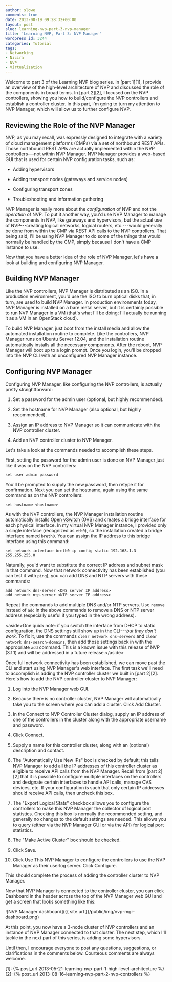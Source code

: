 ```yaml
---
author: slowe
comments: true
date: 2013-08-19 09:28:32+00:00
layout: post
slug: learning-nvp-part-3-nvp-manager
title: 'Learning NVP, Part 3: NVP Manager'
wordpress_id: 3244
categories: Tutorial
tags:
- Networking
- Nicira
- NVP
- Virtualization
---
```


Welcome to part 3 of the Learning NVP blog series. In [part 1][1], I provide an overview of the high-level architecture of NVP and discussed the role of the components in broad terms. In [part 2][2], I focused on the NVP controllers, showing you how to build/configure the NVP controllers and establish a controller cluster. In this part, I'm going to turn my attention to NVP Manager, which will allow us to further configure NVP.

## Reviewing the Role of the NVP Manager

NVP, as you may recall, was expressly designed to integrate with a variety of cloud management platforms (CMPs) via a set of northbound REST APIs. Those northbound REST APIs are actually implemented within the NVP controllers---not within NVP Manager. NVP Manager provides a web-based GUI that is used for certain NVP configuration tasks, such as:

* Adding hypervisors

* Adding transport nodes (gateways and service nodes)

* Configuring transport zones

* Troubleshooting and information gathering

NVP Manager is really more about the _configuration_ of NVP and not the _operation_ of NVP. To put it another way, you'd use NVP Manager to manage the components in NVP, like gateways and hypervisors, but the actual use of NVP---creating logical networks, logical routers, etc.---would generally be done from within the CMP via REST API calls to the NVP controllers. That being said, I'll be using NVP Manager to do some of the things that would normally be handled by the CMP, simply because I don't have a CMP instance to use.

Now that you have a better idea of the role of NVP Manager, let's have a look at building and configuring NVP Manager.

## Building NVP Manager

Like the NVP controllers, NVP Manager is distributed as an ISO. In a production environment, you'd use the ISO to burn optical disks that, in turn, are used to build NVP Manager. In production environments today, NVP Manager is installed on a bare metal server, but it is certainly possible to run NVP Manager in a VM (that's what I'll be doing; I'll actually be running it as a VM in an OpenStack cloud).

To build NVP Manager, just boot from the install media and allow the automated installation routine to complete. Like the controllers, NVP Manager runs on Ubuntu Server 12.04, and the installation routine automatically installs all the necessary components. After the reboot, NVP Manager will boot up to a login prompt. Once you login, you'll be dropped into the NVP CLI with an unconfigured NVP Manager instance.

## Configuring NVP Manager

Configuring NVP Manager, like configuring the NVP controllers, is actually pretty straightforward:

1. Set a password for the admin user (optional, but highly recommended).

2. Set the hostname for NVP Manager (also optional, but highly recommended).

3. Assign an IP address to NVP Manager so it can communicate with the NVP controller cluster.

4. Add an NVP controller cluster to NVP Manager.

Let's take a look at the commands needed to accomplish these steps.

First, setting the password for the admin user is done on NVP Manager just like it was on the NVP controllers:

    set user admin password

You'll be prompted to supply the new password, then retype it for confirmation. Next you can set the hostname, again using the same command as on the NVP controllers:

    set hostname <hostname>

As with the NVP controllers, the NVP Manager installation routine automatically installs [Open vSwitch (OVS)](http://openvswitch.org/) and creates a bridge interface for each physical interface. In my virtual NVP Manager instance, I provided only a single interface (recognized as `eth0`), so the installation created a bridge interface named `breth0`. You can assign the IP address to this bridge interface using this command:

    set network interface breth0 ip config static 192.168.1.3 255.255.255.0

Naturally, you'd want to substitute the correct IP address and subnet mask in that command. Now that network connectivity has been established (you can test it with `ping`), you can add DNS and NTP servers with these commands:

    add network dns-server <DNS server IP address>  
    add network ntp-server <NTP server IP address>

Repeat the commands to add multiple DNS and/or NTP servers. Use `remove` instead of `add` in the above commands to remove a DNS or NTP server address (especially useful if you typed in the wrong address).

&lt;aside&gt;One quick note: if you switch the interface from DHCP to static configuration, the DNS settings still show up in the CLI---_but they don't work._ To fix it, use the commands `clear network dns-servers` and `clear network dns-search-domains`, then add those settings back in with the appropriate `add` command. This is a known issue with this release of NVP (3.1.1) and will be addressed in a future release.&lt;/aside&gt;

Once full network connectivity has been established, we can move past the CLI and start using NVP Manager's web interface. The first task we'll need to accomplish is adding the NVP controller cluster we built in [part 2][2]. Here's how to add the NVP controller cluster to NVP Manager:

1. Log into the NVP Manager web GUI.

2. Because there is no controller cluster, NVP Manager will automatically take you to the screen where you can add a cluster. Click Add Cluster.

3. In the Connect to NVP Controller Cluster dialog, supply an IP address of one of the controllers in the cluster along with the appropriate username and password.

4. Click Connect.

5. Supply a name for this controller cluster, along with an (optional) description and contact.

6. The "Automatically Use New IPs" box is checked by default; this tells NVP Manager to add all the IP addresses of this controller cluster as eligible to receive API calls from the NVP Manager. Recall from [part 2][2] that it is possible to configure multiple interfaces on the controllers and designate certain interfaces to handle API calls, manage OVS devices, etc. If your configuration is such that only certain IP addresses should receive API calls, then uncheck this box.

7. The "Export Logical Stats" checkbox allows you to configure the controllers to make this NVP Manager the collector of logical port statistics. Checking this box is normally the recommended setting, and generally no changes to the default settings are needed. This allows you to query (either via the NVP Manager GUI or via the API) for logical port statistics.

8. The "Make Active Cluster" box should be checked.

9. Click Save.

10. Click Use This NVP Manager to configure the controllers to use the NVP Manager as their userlog server. Click Configure.

This should complete the process of adding the controller cluster to NVP Manager.

Now that NVP Manager is connected to the controller cluster, you can click Dashboard in the header across the top of the NVP Manager web GUI and get a screen that looks something like this:

![NVP Manager dashboard]({{ site.url }}/public/img/nvp-mgr-dashboard.png)

At this point, you now have a 3-node cluster of NVP controllers and an instance of NVP Manager connected to that cluster. The next step, which I'll tackle in the next part of this series, is adding some hypervisors.

Until then, I encourage everyone to post any questions, suggestions, or clarifications in the comments below. Courteous comments are always welcome.

[1]: {% post_url 2013-05-21-learning-nvp-part-1-high-level-architecture %}
[2]: {% post_url 2013-08-16-learning-nvp-part-2-nvp-controllers %}

